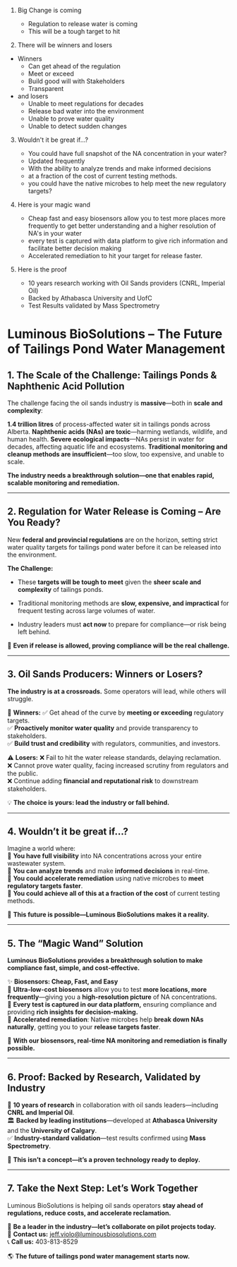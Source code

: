 1. Big Change is coming
	- Regulation to release water is coming
	- This will be a tough target to hit

2. There will be winners and losers
- Winners 
	- Can get ahead of the regulation 
	- Meet or exceed
	- Build good will with Stakeholders
	- Transparent
-  and losers
	- Unable to meet regulations for decades
	- Release bad water into the environment
	- Unable to prove water quality
	- Unable to detect sudden changes

3. Wouldn't it be great if...?
	- You could have full snapshot of the NA concentration in your water?
	- Updated frequently
	- With the ability to analyze trends and make informed decisions 
	- at a fraction of the cost of current testing methods.
	- you could have the native microbes to help meet the new regulatory targets? 

4. Here is your magic wand
	- Cheap fast and easy biosensors allow you to test more places more frequently to get better understanding and a higher resolution of NA's in your water
	- every test is captured with data platform to give rich information and facilitate better decision making
	- Accelerated remediation to hit your target for release faster.

5. Here is the proof
	 - 10 years research working with Oil Sands providers (CNRL, Imperial Oil)
	 - Backed by Athabasca University and UofC
	 - Test Results validated by Mass Spectrometry 



# **Luminous BioSolutions – The Future of Tailings Pond Water Management**

## **1. The Scale of the Challenge: Tailings Ponds & Naphthenic Acid Pollution**

The challenge facing the oil sands industry is **massive**—both in **scale and complexity**:

**1.4 trillion litres** of process-affected water sit in tailings ponds across Alberta.  **Naphthenic acids (NAs) are toxic**—harming wetlands, wildlife, and human health.  **Severe ecological impacts**—NAs persist in water for decades, affecting aquatic life and ecosystems.  **Traditional monitoring and cleanup methods are insufficient**—too slow, too expensive, and unable to scale.

**The industry needs a breakthrough solution—one that enables rapid, scalable monitoring and remediation.**

---

## **2. Regulation for Water Release is Coming – Are You Ready?**

New **federal and provincial regulations** are on the horizon, setting strict water quality targets for tailings pond water before it can be released into the environment.

**The Challenge:**

- These **targets will be tough to meet** given the **sheer scale and complexity** of tailings ponds.
    
- Traditional monitoring methods are **slow, expensive, and impractical** for frequent testing across large volumes of water.
    
- Industry leaders must **act now** to prepare for compliance—or risk being left behind.
    

📢 **Even if release is allowed, proving compliance will be the real challenge.**

---

## **3. Oil Sands Producers: Winners or Losers?**

**The industry is at a crossroads.** Some operators will lead, while others will struggle.

🚀 **Winners:** ✅ Get ahead of the curve by **meeting or exceeding** regulatory targets.  
✅ **Proactively monitor water quality** and provide transparency to stakeholders.  
✅ **Build trust and credibility** with regulators, communities, and investors.

⚠️ **Losers:** ❌ Fail to hit the water release standards, delaying reclamation.  
❌ Cannot prove water quality, facing increased scrutiny from regulators and the public.  
❌ Continue adding **financial and reputational risk** to downstream stakeholders.

💡 **The choice is yours: lead the industry or fall behind.**

---

## **4. Wouldn’t it be great if…?**

Imagine a world where:  
🔹 **You have full visibility** into NA concentrations across your entire wastewater system.  
🔹 **You can analyze trends** and make **informed decisions** in real-time.  
🔹 **You could accelerate remediation** using native microbes to **meet regulatory targets faster**.  
🔹 **You could achieve all of this at a fraction of the cost** of current testing methods.

📢 **This future is possible—Luminous BioSolutions makes it a reality.**

---

## **5. The “Magic Wand” Solution**

**Luminous BioSolutions provides a breakthrough solution to make compliance fast, simple, and cost-effective.**

✨ **Biosensors: Cheap, Fast, and Easy**  
🔹 **Ultra-low-cost biosensors** allow you to test **more locations, more frequently**—giving you a **high-resolution picture** of NA concentrations.  
🔹 **Every test is captured in our data platform,** ensuring compliance and providing **rich insights for decision-making.**  
🔹 **Accelerated remediation**: Native microbes help **break down NAs naturally**, getting you to your **release targets faster**.

📢 **With our biosensors, real-time NA monitoring and remediation is finally possible.**

---

## **6. Proof: Backed by Research, Validated by Industry**

🔬 **10 years of research** in collaboration with oil sands leaders—including **CNRL and Imperial Oil**.  
🏛 **Backed by leading institutions**—developed at **Athabasca University** and the **University of Calgary**.  
✅ **Industry-standard validation**—test results confirmed using **Mass Spectrometry**.

📢 **This isn’t a concept—it’s a proven technology ready to deploy.**

---

## **7. Take the Next Step: Let’s Work Together**

Luminous BioSolutions is helping oil sands operators **stay ahead of regulations, reduce costs, and accelerate reclamation.**

🚀 **Be a leader in the industry—let’s collaborate on pilot projects today.**  
📧 **Contact us:** jeff.violo@luminousbiosolutions.com  
📞 **Call us:** 403-813-8529

🌎 **The future of tailings pond water management starts now.**